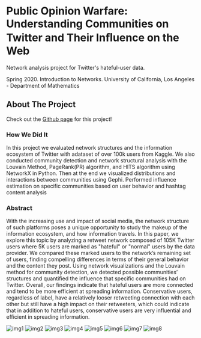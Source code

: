 # Public Opinion Warfare: Understanding Communities on Twitter and Their Inﬂuence on the Web
Network analysis project for Twitter's hateful-user data.

Spring 2020. Introduction to Networks. University of California, Los Angeles - Department of Mathematics
## About The Project
Check out the [Github page](https://leannelll.github.io/Network_Analysis_Twitter_User_Community/) for this project!
### How We Did It
In this project we evaluated network structures and the information ecosystem of Twitter with adataset of over 100k users from Kaggle.
We also conducted community detection and network structural analysis with the Louvain Method, PageRank(PR) algorithm,
and HITS algorithm using NetworkX in Python. Then at the end we visualized distributions and interactions between communities using Gephi. Performed influence estimation on
specific communities based on user behavior and hashtag content analysis
### Abstract
With the increasing use and impact of social media, the network structure of such platforms poses a unique opportunity to study the makeup of the information ecosystem, and how information travels. In this paper, we explore this topic by analyzing a retweet network composed of 105K Twitter users where 5K users are marked as "hateful" or "normal" users by the data provider. We compared these marked users to the network’s remaining set of users, finding compelling differences in terms of their general behavior and the content they post. Using network visualizations and the Louvain method for community detection, we detected possible communities’ structures and quantified the influence that specific communities had on Twitter. Overall, our findings indicate that hateful users are more connected and tend to be more efficient at spreading information. Conservative users, regardless of label, have a relatively looser retweeting connection with each other but still have a high impact on their retweeters, which could indicate that in addition to hateful users, conservative users are very influential and efficient in spreading information.

![img1](https://raw.githubusercontent.com/leanneLLL/network-analysis/master/image-of-paper/page1.png)
![img2](https://raw.githubusercontent.com/leanneLLL/network-analysis/master/image-of-paper/page2.png)
![img3](https://raw.githubusercontent.com/leanneLLL/network-analysis/master/image-of-paper/page3.png)
![img4](https://raw.githubusercontent.com/leanneLLL/network-analysis/master/image-of-paper/page4.png)
![img5](https://raw.githubusercontent.com/leanneLLL/network-analysis/master/image-of-paper/page5.png)
![img6](https://raw.githubusercontent.com/leanneLLL/network-analysis/master/image-of-paper/page6.png)
![img7](https://raw.githubusercontent.com/leanneLLL/network-analysis/master/image-of-paper/page7.png)
![img8](https://raw.githubusercontent.com/leanneLLL/network-analysis/master/image-of-paper/page8.png)


